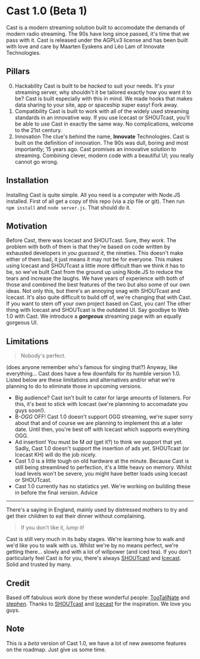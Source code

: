 Cast 1.0 (Beta 1)
================

Cast is a modern streaming solution built to accomodate the demands of modern radio streaming. The 90s have long since passed, it's time that we pass with it.
Cast is released under the AGPLv3 license and has been built with love and care by Maarten Eyskens and Léo Lam of Innovate Technologies.

Pillars
-------

0. Hackability
Cast is built to be _hacked_ to suit your needs. It's your streaming server, why shouldn't it be tailored exactly how you want it to be? Cast is built especially with this in mind. We made hooks that makes data sharing to your site, app or spaceship super easy! Fork away.
1. Compatibility
Cast is built to work with all of the widely used streaming standards in an innovative way. If you use Icecast or SHOUTcast, you'll be able to use Cast in exactly the same way. No complications, welcome to the 21st century.
2. Innovation
The clue's behind the name, **Innovate** Technologies. Cast is built on the definition of innovation. The 90s was dull, boring and most importantly; 15 years ago. Cast promises an innovative solution to streaming. Combining clever, modern code with a beautiful UI; you really cannot go wrong.

Installation
-------

Installing Cast is quite simple. All you need is a computer with Node.JS installed. 
First of all get a copy of this repo (via a zip file or git). Then run `npm install` and `node server.js`. That should do it.

Motivation
-------

Before Cast, there was Icecast and SHOUTcast. Sure, they _work_. The problem with both of them is that they're based on code written by exhausted developers in _you guessed it_, the nineties. This doesn't make either of them bad, it just means it may not be for everyone. This makes using Icecast and SHOUTcast a little more difficult than we think it has to be, so we've built Cast from the ground up using Node.JS to reduce the tears and increase the laughs. 
We have years of experience with both of those and combined the best features of the two but also some of our own ideas.
Not only this, but there's an annoying snag with SHOUTcast and Icecast. It's also quite difficult to build off of, we're changing that with Cast. If you want to stem off your own project based on Cast, you can!
The other thing with Icecast and SHOUTcast is the outdated UI. Say goodbye to Web 1.0 with Cast. We introduce a ***gorgeous*** streaming page with an equally gorgeous UI.

Limitations
-------

>Nobody's perfect.

(does anyone remember who's famous for singing that?) Anyway, like everything... Cast does have a few downfalls for its humble version 1.0. Listed below are these limitations and alternatives and/or what we're planning to do to eliminate those in upcoming versions.

* Big audience? Cast isn't built to cater for large amounts of listeners. For this, it's best to stick with Icecast (we're plannning to accomadate you guys soon!).
* B-_OGG_ OFF! Cast 1.0 doesn't support OGG streaming, we're super sorry about that and of course we are planning to implement this at a later date. Until then, you're best off with Icecast which supports everything OGG.
* Ad insertion! You must be M _ad_ (get it?) to think we support that yet. Sadly, Cast 1.0 doesn't support the insertion of ads yet. SHOUTcast (or Icecast KH) will do the job nicely.
* Cast 1.0 is a little tough on old hardware at the minute. Because Cast is still being streamlined to perfection, it's a little heavy on memory. Whilst load levels won't be severe, you might have better loads using Icecast or SHOUTcast.
* Cast 1.0 currently has no statistics yet. We're working on building these in before the final version.
Advice
-------

There's a saying in England, mainly used by distressed mothers to try and get their children to eat their dinner without complaining.
>If you don't like it, _lump_ it!

Cast is still very much in its baby stages. We're learning how to walk and we'd like you to walk with us. Whilst we're by no means perfect, we're getting there... slowly and with a lot of willpower (and iced tea).
If you don't particularly feel Cast is for you, there's always [SHOUTcast](http://shoutcast.com) and [Icecast](http://icecast.org). Solid and trusted by many.

Credit
-------

Based off fabulous work done by these wonderful people: [TooTallNate](https://github.com/tootallnate) and [stephen](https://gitub.com/stephen/nicercast). Thanks to [SHOUTcast](http://shoutcast.com) and [Icecast](http://icecast.org) for the inspiration. We love you guys.

Note
----
This is a *beta* version of Cast 1.0, we have a lot of new awesome features on the roadmap. Just give us some time. 